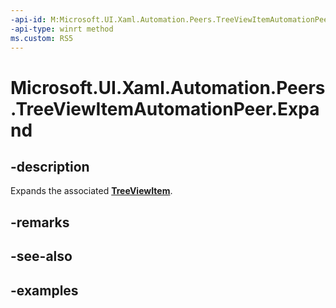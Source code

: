 ```yaml
---
-api-id: M:Microsoft.UI.Xaml.Automation.Peers.TreeViewItemAutomationPeer.Expand
-api-type: winrt method
ms.custom: RS5
---
```

<!-- Method syntax.
public void TreeViewItemAutomationPeer.Expand()
-->

# Microsoft.UI.Xaml.Automation.Peers.TreeViewItemAutomationPeer.Expand

## -description

Expands the associated **[TreeViewItem](/uwp/api/windows.ui.xaml.controls.treeviewitem)**.  

## -remarks

## -see-also

## -examples
